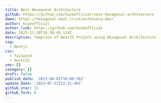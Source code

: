 ```yaml
---
title: Next Hexagonal Architecture
github: https://github.com/kuzeofficial/next-hexagonal-architecture
demo: https://hexagonal-next.cristianfonseca.dev/
author: kuzeofficial
author_link: https://github.com/kuzeofficial
date: 2023-11-28T10:30:40.124Z
description: Template of NextJS Project using Hexagonal Architecture
ssg:
  - Nextjs
css:
  - Tailwind
  - PostCSS
cms: []
category: []
draft: false
publish_date: '2023-04-01T18:00:38Z'
update_date: '2023-07-21T22:21:46Z'
github_star: 22
github_fork: 0
---
```

